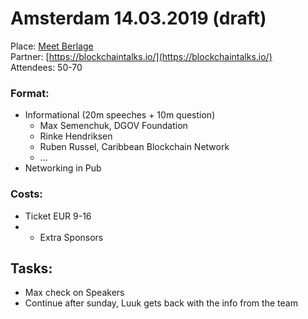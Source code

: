 # Amsterdam 14.03.2019 \(draft\)

Place: [Meet Berlage](https://meetberlage.com/)  
Partner: [https://blockchaintalks.io/](https://blockchaintalks.io/)  
Attendees: 50-70 

### Format:

* Informational \(20m speeches + 10m question\)
  * Max Semenchuk, DGOV Foundation
  * Rinke Hendriksen
  * Ruben Russel, Caribbean Blockchain Network
  * ...
* Networking in Pub 

### Costs:

* Ticket EUR 9-16
* + Extra Sponsors

## Tasks:

* Max check on Speakers
* Continue after sunday, Luuk gets back with the info from the team

